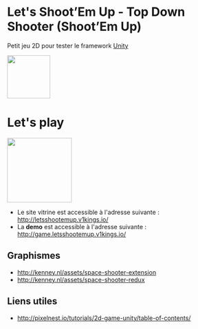 # Let's Shoot’Em Up - Top Down Shooter (Shoot’Em Up)

Petit jeu 2D pour tester le framework [Unity](https://unity3d.com/fr)

<img src="https://unity3d.com/profiles/unity3d/themes/unity/images/company/brand/logos/primary/unity-logo.png" height="100"/>

# Let's play
<img src="https://github.com/achorein/unitydemo/raw/master/docs/assets/images/logo-1024x500.png" height="150"/>

- Le site vitrine est accessible à l'adresse suivante : http://letsshootemup.v1kings.io/
- La **demo** est accessible à l'adresse suivante : http://game.letsshootemup.v1kings.io/

## Graphismes
- http://kenney.nl/assets/space-shooter-extension
- http://kenney.nl/assets/space-shooter-redux

## Liens utiles
- http://pixelnest.io/tutorials/2d-game-unity/table-of-contents/

